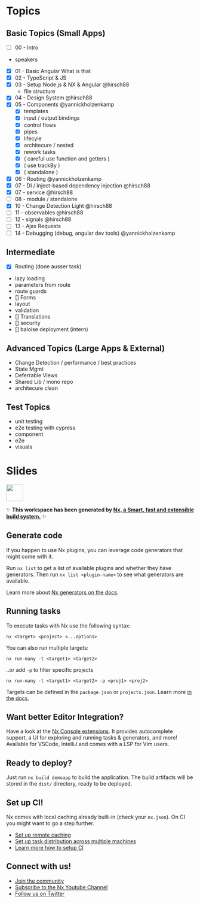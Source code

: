 # Topics

## Basic Topics (Small Apps)

- [ ] 00 - Intro
 - speakers
- [x] 01 - Basic Angular What is that
- [x] 02 - TypeScript & JS
- [X] 03 - Setup Node.js & NX & Angular @hirsch88
  - file structure
- [X] 04 - Design System @hirsch88
- [x] 05 - Components @yannickholzenkamp
  - [X] templates
  - [X] input / output bindings
  - [x] control flows
  - [x] pipes
  - [x] lifecyle
  - [x] architecure / nested
  - [x] rework tasks
  - [x] ( careful use function and getters )
  - [x] ( use trackBy )
  - [x] ( standalone )
- [x] 06 - Routing @yannickholzenkamp
- [x] 07 - DI / Inject-based dependency injection @hirsch88 
- [x] 07 - service @hirsch88 
- [ ] 08 - module / standalone 
- [x] 10 - Change Detection Light @hirsch88 
- [ ] 11 - observables @hirsch88
- [ ] 12 - signals  @hirsch88
- [ ] 13 - Ajax Requests
- [ ] 14 - Debugging (debug, angular dev tools) @yannickholzenkamp

## Intermediate

- [x] Routing (done ausser task)
 - lazy loading
 - parameters from route
 - route guards
- [] Forms
 - layout
 - validation
- [] Translations
- [] security
- [] baloise deployment (intern)

## Advanced Topics (Large Apps & External)

- Change Detection / performance / best practices
- State Mgmt
- Deferrable Views
- Shared Lib / mono repo
- architecure clean

## Test Topics

- unit testing
- e2e testing with cypress
 - component
 - e2e
 - visuals






# Slides

<a alt="Nx logo" href="https://nx.dev" target="_blank" rel="noreferrer"><img src="https://raw.githubusercontent.com/nrwl/nx/master/images/nx-logo.png" width="45"></a>

✨ **This workspace has been generated by [Nx, a Smart, fast and extensible build system.](https://nx.dev)** ✨

## Generate code

If you happen to use Nx plugins, you can leverage code generators that might come with it.

Run `nx list` to get a list of available plugins and whether they have generators. Then run `nx list <plugin-name>` to see what generators are available.

Learn more about [Nx generators on the docs](https://nx.dev/plugin-features/use-code-generators).

## Running tasks

To execute tasks with Nx use the following syntax:

```
nx <target> <project> <...options>
```

You can also run multiple targets:

```
nx run-many -t <target1> <target2>
```

..or add `-p` to filter specific projects

```
nx run-many -t <target1> <target2> -p <proj1> <proj2>
```

Targets can be defined in the `package.json` or `projects.json`. Learn more [in the docs](https://nx.dev/core-features/run-tasks).

## Want better Editor Integration?

Have a look at the [Nx Console extensions](https://nx.dev/nx-console). It provides autocomplete support, a UI for exploring and running tasks & generators, and more! Available for VSCode, IntelliJ and comes with a LSP for Vim users.

## Ready to deploy?

Just run `nx build demoapp` to build the application. The build artifacts will be stored in the `dist/` directory, ready to be deployed.

## Set up CI!

Nx comes with local caching already built-in (check your `nx.json`). On CI you might want to go a step further.

- [Set up remote caching](https://nx.dev/core-features/share-your-cache)
- [Set up task distribution across multiple machines](https://nx.dev/nx-cloud/features/distribute-task-execution)
- [Learn more how to setup CI](https://nx.dev/recipes/ci)

## Connect with us!

- [Join the community](https://nx.dev/community)
- [Subscribe to the Nx Youtube Channel](https://www.youtube.com/@nxdevtools)
- [Follow us on Twitter](https://twitter.com/nxdevtools)
